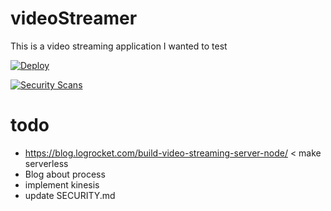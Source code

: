 # videoStreamer
This is a video streaming application I wanted to test

[![Deploy](https://github.com/rayprogramming/videoStreamer/actions/workflows/build.yml/badge.svg?branch=main)](https://github.com/rayprogramming/videoStreamer/actions/workflows/build.yml)

[![Security Scans](https://github.com/rayprogramming/iam/actions/workflows/security.yml/badge.svg?branch=fix_video_plan)](https://github.com/rayprogramming/iam/actions/workflows/security.yml)

# todo
* https://blog.logrocket.com/build-video-streaming-server-node/ < make serverless
* Blog about process
* implement kinesis
* update SECURITY.md
